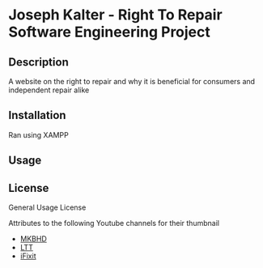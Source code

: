 # Joseph Kalter - Right To Repair Software Engineering Project

## Description

A website on the right to repair and why it is beneficial for consumers and independent repair alike
## Installation

Ran using XAMPP

## Usage





## License

General Usage License

Attributes to the following Youtube channels for their thumbnail

* [MKBHD](https://www.youtube.com/user/marquesbrownlee)
* [LTT](https://www.youtube.com/@LinusTechTips)
* [iFixit](https://www.youtube.com/channel/UCHbx9IUW7eCeJsC4sBCTNBA)